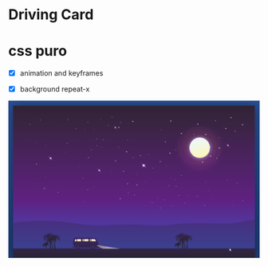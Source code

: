 # Driving Card
# css puro

- [x] animation and keyframes
- [x] background repeat-x


![car](https://raw.githubusercontent.com/diegobaena89/CSS30Days/main/28Day%20-%20Driving%20Car/car.gif)
